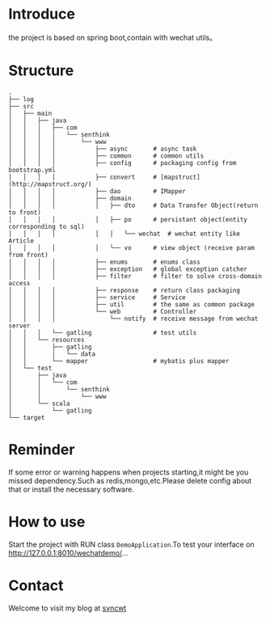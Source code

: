 # Introduce
the project is based on spring boot,contain with wechat utils。

# Structure
    .
    ├── log
    ├── src
    │   ├── main
    │   │   ├── java
    │   │   │   ├── com
    │   │   │   │   └── senthink
    │   │   │   │       └── www
    │   │   │   │           ├── async       # async task
    │   │   │   │           ├── common      # common utils
    │   │   │   │           ├── config      # packaging config from bootstrap.yml
    │   │   │   │           ├── convert     # [mapstruct](http://mapstruct.org/)
    │   │   │   │           ├── dao         # IMapper
    │   │   │   │           ├── domain
    │   │   │   │           │   ├── dto     # Data Transfer Object(return to front)
    │   │   │   │           │   ├── po      # persistant object(entity corresponding to sql)
    │   │   │   │           │   │   └── wechat  # wechat entity like Article
    │   │   │   │           │   └── vo      # view object (receive param from front)
    │   │   │   │           ├── enums       # enums class
    │   │   │   │           ├── exception   # global exception catcher
    │   │   │   │           ├── filter      # filter to solve cross-domain access
    │   │   │   │           ├── response    # return class packaging
    │   │   │   │           ├── service     # Service
    │   │   │   │           ├── util        # the same as common package
    │   │   │   │           └── web         # Controller
    │   │   │   │               └── notify  # receive message from wechat server
    │   │   │   └── gatling                 # test utils
    │   │   └── resources
    │   │       ├── gatling
    │   │       │   └── data
    │   │       └── mapper                  # mybatis plus mapper
    │   └── test
    │       ├── java
    │       │   └── com
    │       │       └── senthink
    │       │           └── www
    │       └── scala
    │           └── gatling
    └── target

# Reminder
 If some error or warning happens when projects starting,it might be you missed dependency.Such as redis,mongo,etc.Please delete config about that or install the necessary software.

# How to use
 Start the project with RUN class `DemoApplication`.To test your interface on http://127.0.0.1:8010/wechatdemo/...

# Contact
 Welcome to visit my blog at [syncwt](http://www.jianshu.com/u/7a8e041a132c)
